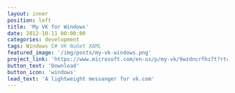 ```yaml
---
layout: inner
position: left
title: 'My VK for Windows'
date: 2012-10-11 00:00:00
categories: development
tags: Windows C# VK NuGet XAML 
featured_image: '/img/posts/my-vk-windows.png'
project_link: 'https://www.microsoft.com/en-us/p/my-vk/9wzdncrfhz7t?rtc=1&activetab=pivot%3Aoverviewtab'
button_text: 'Download'
button_icon: 'windows'
lead_text: 'A lightweight messanger for vk.com'
---
```

